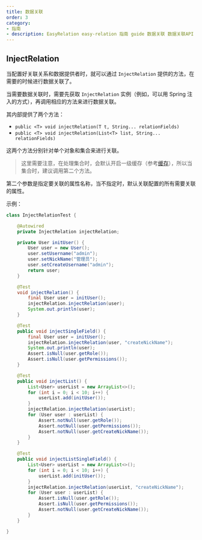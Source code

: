 ```yaml
---
title: 数据关联
order: 3
category:
- 指南
- description: EasyRelation easy-relation 指南 guide 数据关联 数据关联API InjectRelation
---
```


## InjectRelation

当配置好关联关系和数据提供者时，就可以通过 `InjectRelation` 提供的方法，在需要的时候进行数据关联了。

当需要数据关联时，需要先获取 `InjectRelation` 实例（例如，可以用 Spring 注入的方式），再调用相应的方法来进行数据关联。

其内部提供了两个方法：

- `public <T> void injectRelation(T t, String... relationFields)`
- `public <T> void injectRelation(List<T> list, String... relationFields)`

这两个方法分别针对单个对象和集合来进行关联。

> 这里需要注意，在处理集合时，会默认开启一级缓存（参考[缓存](/extension/cache.html)），所以当集合时，建议调用第二个方法。

第二个参数是指定要关联的属性名称，当不指定时，默认关联配置的所有需要关联的属性。

示例：

```java
class InjectRelationTest {

    @Autowired
    private InjectRelation injectRelation;

    private User initUser() {
        User user = new User();
        user.setUsername("admin");
        user.setNickName("管理员");
        user.setCreateUsername("admin");
        return user;
    }

    @Test
    void injectRelation() {
        final User user = initUser();
        injectRelation.injectRelation(user);
        System.out.println(user);
    }

    @Test
    public void injectSingleField() {
        final User user = initUser();
        injectRelation.injectRelation(user, "createNickName");
        System.out.println(user);
        Assert.isNull(user.getRole());
        Assert.isNull(user.getPermissions());
    }

    @Test
    public void injectList() {
        List<User> userList = new ArrayList<>();
        for (int i = 0; i < 10; i++) {
            userList.add(initUser());
        }
        injectRelation.injectRelation(userList);
        for (User user : userList) {
            Assert.notNull(user.getRole());
            Assert.notNull(user.getPermissions());
            Assert.notNull(user.getCreateNickName());
        }
    }

    @Test
    public void injectListSingleField() {
        List<User> userList = new ArrayList<>();
        for (int i = 0; i < 10; i++) {
            userList.add(initUser());
        }
        injectRelation.injectRelation(userList, "createNickName");
        for (User user : userList) {
            Assert.isNull(user.getRole());
            Assert.isNull(user.getPermissions());
            Assert.notNull(user.getCreateNickName());
        }
    }

}
```
